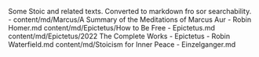 Some Stoic and related texts. Converted to markdown fro sor searchability.   - content/md/Marcus/A Summary of the Meditations of Marcus Aur - Robin Homer.md
content/md/Epictetus/How to Be Free - Epictetus.md  
content/md/Epictetus/2022 The Complete Works - Epictetus - Robin Waterfield.md
content/md/Stoicism for Inner Peace - Einzelganger.md
